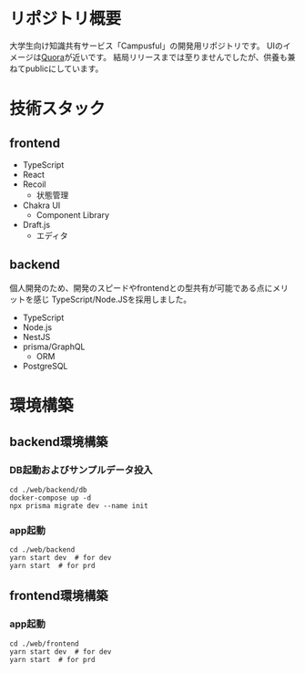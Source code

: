 # リポジトリ概要
大学生向け知識共有サービス「Campusful」の開発用リポジトリです。
UIのイメージは[Quora](https://jp.quora.com/)が近いです。
結局リリースまでは至りませんでしたが、供養も兼ねてpublicにしています。

# 技術スタック
## frontend
 - TypeScript
 - React
 - Recoil
   - 状態管理
 - Chakra UI
   - Component Library
 - Draft.js
   - エディタ

## backend
個人開発のため、開発のスピードやfrontendとの型共有が可能である点にメリットを感じ TypeScript/Node.JSを採用しました。

 - TypeScript
 - Node.js
 - NestJS
 - prisma/GraphQL
   - ORM
 - PostgreSQL

# 環境構築
## backend環境構築
### DB起動およびサンプルデータ投入
```
cd ./web/backend/db
docker-compose up -d
npx prisma migrate dev --name init
```

### app起動
```
cd ./web/backend
yarn start dev  # for dev
yarn start  # for prd
```

## frontend環境構築
### app起動
```
cd ./web/frontend
yarn start dev  # for dev
yarn start  # for prd
```
